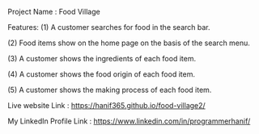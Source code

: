 Project Name : Food Village

Features:
(1) A customer searches for food in the search bar.

(2) Food items show on the home page on the basis of the search menu.

(3) A customer shows the ingredients of each food item.

(4) A customer shows the food origin of each food item.

(5) A customer shows the making process of each food item.

Live website Link : https://hanif365.github.io/food-village2/

My LinkedIn Profile Link : https://www.linkedin.com/in/programmerhanif/